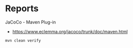 # Reports

JaCoCo - Maven Plug-in

- https://www.eclemma.org/jacoco/trunk/doc/maven.html

`mvn clean verify`
